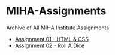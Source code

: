 # MIHA-Assignments
Archive of All MIHA Institute Assignments

- [Assignment 01 - HTML & CSS](https://tharukrenuja.is-a.dev/MIHA-Assignments/Assignment-01)
- [Assignment 02 - Roll A Dice](https://tharukrenuja.is-a.dev/MIHA-Assignments/Assignment-02)
